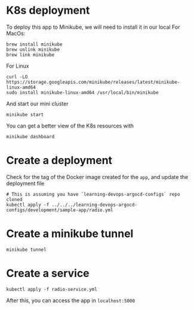 # K8s deployment 

To deploy this app to Minikube, we will need to install it in our local
For MacOs:
```
brew install minikube
brew unlink minikube
brew link minikube
```
For Linux
```
curl -LO https://storage.googleapis.com/minikube/releases/latest/minikube-linux-amd64
sudo install minikube-linux-amd64 /usr/local/bin/minikube
```

And start our mini cluster
```
minikube start
```

You can get a better view of the K8s resources with
```
minikube dashboard
```

# Create a deployment
Check for the tag of the Docker image created for the `app`, and update the deployment file
```
# This is assuming you have `learning-devops-argocd-configs` repo cloned
kubectl apply -f ../../../learning-devops-argocd-configs/development/sample-app/radio.yml
```

# Create a minikube tunnel
```
minikube tunnel
```

# Create a service 
```
kubectl apply -f radio-service.yml
```
After this, you can access the app in `localhost:5000`